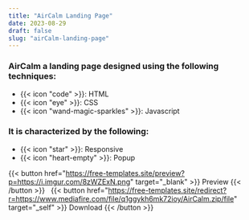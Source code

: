 ```yaml
---
title: "AirCalm Landing Page"
date: 2023-08-29
draft: false
slug: "airCalm-landing-page"
---
```

### __AirCalm__ a __landing page__ designed using the following techniques:
- {{< icon "code" >}}: HTML
- {{< icon "eye" >}}: CSS
- {{< icon "wand-magic-sparkles" >}}: Javascript  

### It is characterized by the following:
- {{< icon "star" >}}: Responsive
- {{< icon "heart-empty" >}}:  Popup

<!--adsense-->

{{< button href="https://free-templates.site/preview?p=https://i.imgur.com/8zWZExN.png" target="_blank" >}}
Preview
{{< /button >}} &nbsp; {{< button href="https://free-templates.site/redirect?r=https://www.mediafire.com/file/q1ggykh6mk72ioy/AirCalm.zip/file" target="_self" >}}
Download
{{< /button >}}